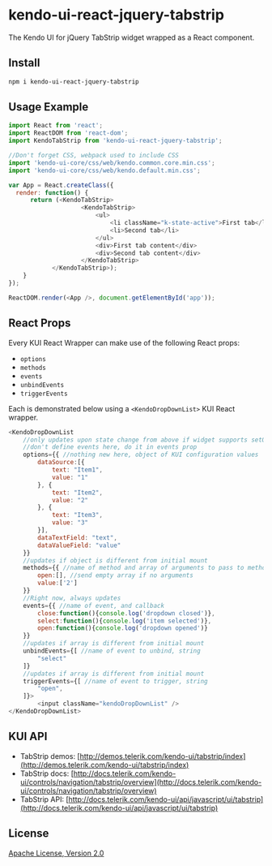 # kendo-ui-react-jquery-tabstrip

The Kendo UI for jQuery TabStrip widget wrapped as a React component.

## Install

```bash
npm i kendo-ui-react-jquery-tabstrip
```

## Usage Example

```javascript
import React from 'react';
import ReactDOM from 'react-dom';
import KendoTabStrip from 'kendo-ui-react-jquery-tabstrip';

//Don't forget CSS, webpack used to include CSS
import 'kendo-ui-core/css/web/kendo.common.core.min.css';
import 'kendo-ui-core/css/web/kendo.default.min.css';

var App = React.createClass({
  render: function() {
	  return (<KendoTabStrip>
					<KendoTabStrip>
						<ul>
							<li className="k-state-active">First tab</li>
							<li>Second tab</li>
						</ul>
						<div>First tab content</div>
						<div>Second tab content</div>
					</KendoTabStrip>
	  		</KendoTabStrip>);
	}
});

ReactDOM.render(<App />, document.getElementById('app'));
```

## React Props

Every KUI React Wrapper can make use of the following React props:

* `options`
* `methods`
* `events`
* `unbindEvents`
* `triggerEvents`

Each is demonstrated below using a `<KendoDropDownList>` KUI React wrapper.

```javascript
<KendoDropDownList
	//only updates upon state change from above if widget supports setOptions()
	//don't define events here, do it in events prop
	options={{ //nothing new here, object of KUI configuration values
		dataSource:[{
			text: "Item1",
			value: "1"
		}, {
			text: "Item2",
			value: "2"
		}, {
			text: "Item3",
			value: "3"
		}],
		dataTextField: "text",
		dataValueField: "value"
	}}
	//updates if object is different from initial mount
	methods={{ //name of method and array of arguments to pass to method
		open:[], //send empty array if no arguments
		value:['2']
	}}
	//Right now, always updates
	events={{ //name of event, and callback
		close:function(){console.log('dropdown closed')},
		select:function(){console.log('item selected')},
		open:function(){console.log('dropdown opened')}
	}}
	//updates if array is different from initial mount
	unbindEvents={[ //name of event to unbind, string
		"select"
	]}
	//updates if array is different from initial mount
	triggerEvents={[ //name of event to trigger, string
		"open",
	]}>
		<input className="kendoDropDownList" />
</KendoDropDownList>
```

## KUI API

* TabStrip demos: [http://demos.telerik.com/kendo-ui/tabstrip/index](http://demos.telerik.com/kendo-ui/tabstrip/index)
* TabStrip docs: [http://docs.telerik.com/kendo-ui/controls/navigation/tabstrip/overview](http://docs.telerik.com/kendo-ui/controls/navigation/tabstrip/overview)
* TabStrip API: [http://docs.telerik.com/kendo-ui/api/javascript/ui/tabstrip](http://docs.telerik.com/kendo-ui/api/javascript/ui/tabstrip)

## License

[Apache License, Version 2.0](http://www.apache.org/licenses/LICENSE-2.0)
